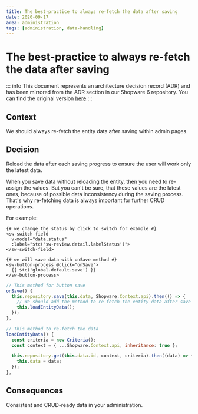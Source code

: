 ```yaml
---
title: The best-practice to always re-fetch the data after saving
date: 2020-09-17
area: administration
tags: [administration, data-handling]
---
```


# The best-practice to always re-fetch the data after saving

::: info
This document represents an architecture decision record (ADR) and has been mirrored from the ADR section in our Shopware 6 repository.
You can find the original version [here](https://github.com/shopware/shopware/blob/trunk/adr/2020-09-17-the-best-practice-to-always-re-fetch-the-data-after-saving.md)
:::

## Context

We should always re-fetch the entity data after saving within admin pages.

## Decision

Reload the data after each saving progress to ensure the user will work only the latest data.

When you save data without reloading the entity, then you need to re-assign the values. But you can't be sure, that these values are the latest ones, because of possible data inconsistency during the saving process. That's why re-fetching data is always important for further CRUD operations.

For example:

```twig
{# we change the status by click to switch for example #}
<sw-switch-field
  v-model="data.status"
  :label="$tc('sw-review.detail.labelStatus')">
</sw-switch-field>

{# we will save data with onSave method #}
<sw-button-process @click="onSave">
  {{ $tc('global.default.save') }}
</sw-button-process>
```

```javascript
// This method for button save
onSave() {
  this.repository.save(this.data, Shopware.Context.api).then(() => {
    // We should add the method to re-fetch the entity data after save success here
    this.loadEntityData();
  });
},

// This method to re-fetch the data
loadEntityData() {
  const criteria = new Criteria();
  const context = { ...Shopware.Context.api, inheritance: true };

  this.repository.get(this.data.id, context, criteria).then((data) => {
    this.data = data;
  });
},
```

## Consequences

Consistent and CRUD-ready data in your administration.
